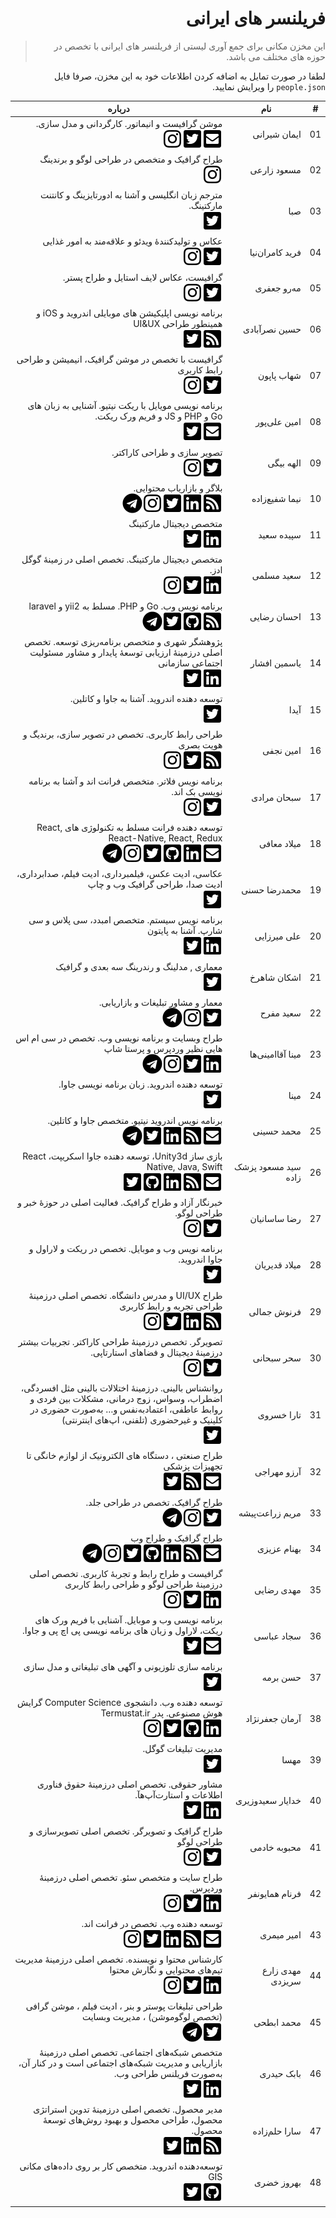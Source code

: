 <div dir="rtl">

# فریلنسر های ایرانی

> این مخزن مکانی برای جمع آوری لیستی از فریلنسر های ایرانی با تخصص در حوزه های مختلف می باشد.


لطفا در صورت تمایل به اضافه کردن اطلاعات خود به این مخزن، صرفا فایل `people.json` را ویرایش نمایید.

 | # | نام | درباره | 
 | --- | --- | --- | 
 | 01 | ایمان&nbsp;شیرانی | موشن گرافیست و انیماتور. کارگردانی و مدل سازی.<br>[![Email]](mailto:imanshirani@gmail.com)[![Twitter]](https://twitter.com/imanshirani)[![Instagram]](https://instagram.com/myartsbox)
02 | مسعود&nbsp;زارعی | طراح گرافیک و متخصص در طراحی لوگو و برندینگ<br>[![Instagram]](https://instagram.com/lemi.design)
03 | صبا | مترجم زبان انگلیسی و آشنا به  ادورتایزینگ و کانتنت مارکتینگ.<br>[![Twitter]](https://twitter.com/sabaatmr)
04 | فرید&nbsp;کامران‌نیا | عکاس و تولیدکنندۀ ویدئو و علاقه‌مند به امور غذایی<br>[![Twitter]](https://twitter.com/FKamrannia)[![Instagram]](https://instagram.com/faridkamrannia)
05 | مه‌رو&nbsp;جعفری | گرافیست، عکاس لایف استایل و طراح پستر.<br>[![Twitter]](https://twitter.com/mimjeh)[![Instagram]](https://instagram.com/mahroo.jafari)
06 | حسین&nbsp;نصرآبادی | برنامه نویسی اپلیکیشن های موبایلی اندروید و iOS و همینطور طراحی UI&UX<br>[![Weblog]](http://nasrabadiapps.ir)[![Twitter]](https://twitter.com/nasrabadi)
07 | شهاب&nbsp;پاپون | گرافیست با تخصص در موشن گرافیک، انیمیشن و طراحی رابط کاربری<br>[![Twitter]](https://twitter.com/shahabpn)[![Instagram]](https://instagram.com/keyweemotion)
08 | امین&nbsp;علی‌پور | برنامه نویسی مویایل با ریکت نیتیو. آشنایی به زبان های Go و PHP و JS و فریم ورک ریکت.<br>[![Email]](mailto:aminalipour.dev@gmail.com)[![Twitter]](https://twitter.com/aminalipour_dev)
09 | الهه&nbsp;بیگی | تصویر سازی و طراحی کاراکتر.<br>[![Twitter]](https://twitter.com/elaheh_bgi)[![Instagram]](https://instagram.com/elaheh_beigiii)
10 | نیما&nbsp;شفیع‌زاده | بلاگر و بازاریاب محتوایی.<br>[![Weblog]](https://www.nima.today)[![LinkedIn]](https://linkedin.com/in/NimaShafiezadeh)[![Twitter]](https://twitter.com/NimaShafiezadeh)[![Instagram]](https://instagram.com/NimaShafiezadeh)[![Telegram]](https://t.me/nimashafiezadeh)
11 | سپیده&nbsp;سعید | متخصص دیجیتال مارکتینگ<br>[![LinkedIn]](https://linkedin.com/in/sepideh-saied-26159056)[![Twitter]](https://twitter.com/sepidehsaied)
12 | سعید&nbsp;مسلمی | متخصص دیجیتال مارکتینگ. تخصص اصلی در زمینۀ گوگل ادز.<br>[![LinkedIn]](https://linkedin.com/in/smoslemi)[![Twitter]](https://twitter.com/SMoslemi)[![Instagram]](https://instagram.com/smoslemi_)
13 | احسان&nbsp;رضایی | برنامه نویس وب. Go و PHP. مسلط به yii2 و laravel<br>[![Weblog]](http://www.developit.ir/)[![GitHub]](https://github.com/rezaei121)[![Twitter]](https://twitter.com/developit121)[![Telegram]](https://t.me/developit)
14 | یاسمین&nbsp;افشار | پژوهشگر شهری و متخصص برنامه‌ریزی توسعه. تخصص اصلی درزمینۀ ارزیابی توسعۀ پایدار و مشاور مسئولیت اجتماعی سازمانی<br>[![LinkedIn]](https://linkedin.com/in/yasminafshar)[![Twitter]](https://twitter.com/yasminafs)
15 | آیدا | توسعه دهنده اندروید. آشنا به جاوا و کاتلین.<br>[![Twitter]](https://twitter.com/aida47095197)
16 | امین&nbsp;نجفی | طراحی رابط کاربری. تخصص در تصویر سازی، برندیگ و هویت بصری<br>[![Weblog]](http://aminnajafi.design/)[![Twitter]](https://twitter.com/iAminNajafi)[![Instagram]](https://instagram.com/iaminnajafi)
17 | سبحان&nbsp;مرادی | برنامه نویس فلاتر. متخصص فرانت اند و آشنا به برنامه نویسی بک اند.<br>[![Twitter]](https://twitter.com/sobhanm28)[![Instagram]](https://instagram.com/sobhanm28)
18 | میلاد&nbsp;معافی | توسعه دهنده فرانت مسلط به تکنولوژی های React, React-Native, React, Redux<br>[![Email]](mailto:milixov@gmail.com)[![LinkedIn]](https://linkedin.com/in/miladmoafi)[![GitHub]](https://github.com/moafim)[![Twitter]](https://twitter.com/milixof)[![Instagram]](https://instagram.com/moafimilad)[![Telegram]](https://t.me/miladmoafi)
19 | محمدرضا&nbsp;حسنی | عکاسی، ادیت عکس، فیلمبرداری، ادیت فیلم، صدابرداری، ادیت صدا، طراحی گرافیک وب و چاپ<br>[![Twitter]](https://twitter.com/l2eza)
20 | علی&nbsp;میرزایی | برنامه نویس سیستم. متخصص امبدد، سی پلاس و سی شارپ. آشنا به پایتون<br>[![LinkedIn]](https://linkedin.com/in/ali-mirzaee-a88530b0)[![Twitter]](https://twitter.com/Mirzaee__Ali)
21 | اشکان&nbsp;شاهرخ | معماری , مدلینگ و رندرینگ سه بعدی و گرافیک<br>[![Twitter]](https://twitter.com/AshkanShahrokh)
22 | سعید&nbsp;مفرح | معمار و مشاور تبلیغات و بازاریابی.<br>[![Twitter]](https://twitter.com/saiedmofarrah)[![Instagram]](https://instagram.com/saiedmofarrah)[![Telegram]](https://t.me/saiedmofarrah)
23 | مینا&nbsp;آقا‌امینی‌ها | طراح وبسایت و برنامه نویسی وب. تخصص در سی ام اس هایی نظیر وردپرس و پرستا شاپ<br>[![LinkedIn]](https://linkedin.com/in/itsmina_ir)[![Twitter]](https://twitter.com/itsmina_ir)[![Instagram]](https://instagram.com/itsmina_ir)[![Telegram]](https://t.me/itsmina_ir)
24 | مینا | توسعه دهنده اندروید. زبان برنامه نویسی جاوا.<br>[![Twitter]](https://twitter.com/ManMinam)
25 | محمد&nbsp;حسینی | برنامه نویس اندروید نیتیو. متخصص جاوا و کاتلین.<br>[![Email]](mailto:mohosyny@gmail.com)[![Weblog]](https://virgool.io/@mohosyny)[![LinkedIn]](https://linkedin.com/in/mohosyny)[![Twitter]](https://twitter.com/mohosyny)[![Telegram]](https://t.me/mohosyny)
26 | سید&nbsp;مسعود پزشک زاده | بازی ساز Unity3d، توسعه دهنده جاوا اسکریپت، React Native, Java, Swift<br>[![Email]](mailto:masoud.pezeshkzade@gmail.com)[![Weblog]](http://pezeshkzade.com)[![LinkedIn]](https://linkedin.com/in/masoud-pezeshkzade-bb111887)[![GitHub]](https://github.com/mdeveloper20)[![Twitter]](https://twitter.com/mpezeshkzade)
27 | رضا&nbsp;ساسانیان | خبرنگار آزاد و طراح گرافیک. فعالیت اصلی در حوزۀ خبر و طراحی لوگو.<br>[![Twitter]](https://twitter.com/ReSasanian)[![Instagram]](https://instagram.com/resasanian)
28 | میلاد&nbsp;قدیریان | برنامه نویس وب و موبایل. تخصص در ریکت و لاراول و جاوا اندروید.<br>[![Twitter]](https://twitter.com/MiladGhadirian)
29 | فرنوش&nbsp;جمالی | طراح UI/UX و مدرس دانشگاه. تخصص اصلی درزمینۀ طراحی تجربه و رابط کاربری<br>[![Weblog]](https://virgool.io/@farnoosh)[![LinkedIn]](https://linkedin.com/in/farnooshjml)[![Twitter]](https://twitter.com/FarnooshJml)[![Instagram]](https://instagram.com/farnooshjml)
30 | سحر&nbsp;سبحانی | تصویرگر. تخصص درزمینۀ طراحی کاراکتر. تجربیات بیشتر درزمینۀ دیجیتال و فضاهای استارتاپی.<br>[![Twitter]](https://twitter.com/sahar_sobhani)[![Instagram]](https://instagram.com/sahar.illustration)
31 | تارا&nbsp;خسروی | روانشناس بالینی. درزمینۀ اختلالات بالینی مثل افسردگی، اضطراب، وسواس، زوج درمانی، مشکلات بین فردی و روابط عاطفی، اعتماد‌به‌نفس و… به‌صورت حضوری در کلینیک و غیرحضوری (تلفنی، اپ‌های اینترنتی)<br>[![Twitter]](https://twitter.com/TaraKh5)
32 | آرزو&nbsp;مهراجی | طراح صنعتی ، دستگاه های الکترونیک از لوازم خانگی تا تجهیزات پزشکی<br>[![Email]](mailto:arezoomehraji@gmail.com)[![Weblog]](http://arezoomehraji.com)[![Twitter]](https://twitter.com/arezoomehraji)
33 | مریم&nbsp;زراعت‌پیشه | طراح گرافیک. تخصص در طراحی جلد.<br>[![Twitter]](https://twitter.com/ZpMaryam)[![Instagram]](https://instagram.com/Zp.Design)[![Telegram]](https://t.me/Maryamzp)
34 | بهنام&nbsp;عزیزی | طراح گرافیک و طراح وب<br>[![Email]](mailto:bh.azizi@gmail.com)[![Weblog]](http://behnamazizi.com)[![LinkedIn]](https://linkedin.com/in/behnamazizi)[![GitHub]](https://github.com/behnamazizi)[![Twitter]](https://twitter.com/behnamazizi)[![Instagram]](https://instagram.com/behnaam.azizi)[![Telegram]](https://t.me/behnamazizi)
35 | مهدی&nbsp;رضایی | گرافیست و طراح رابط و تجربۀ کاربری. تخصص اصلی درزمینۀ طراحی لوگو و طراحی رابط کاربری<br>[![LinkedIn]](https://linkedin.com/in/mehdirezaeigraphist)[![Twitter]](https://twitter.com/MehdiRezaei6)[![Instagram]](https://instagram.com/mehdirezaeigraphic)
36 | سجاد&nbsp;عباسی | برنامه نویسی وب و موبایل. آشنایی با فریم ورک های ریکت، لاراول و زبان های برنامه نویسی پی اچ پی و جاوا.<br>[![Email]](mailto:sajjadintel@gmail.com)[![Twitter]](https://twitter.com/Sajadabasi_ir)
37 | حسن&nbsp;برمه | برنامه سازی تلوزیونی و آگهی های تبلیغاتی و مدل سازی<br>[![Twitter]](https://twitter.com/MOFTNAMEH)
38 | آرمان&nbsp;جعفرنژاد | توسعه دهنده وب. دانشجوی Computer Science گرایش هوش مصنوعی. پدرِ Termustat.ir<br>[![LinkedIn]](https://linkedin.com/in/ArmanJ)[![GitHub]](https://github.com/ArmanJR)[![Twitter]](https://twitter.com/theArmanJunior)[![Instagram]](https://instagram.com/armanhimself)
39 | مهسا | مدیریت تبلیغات گوگل.<br>[![Twitter]](https://twitter.com/mahsasam88)
40 | خدایار&nbsp;سعیدوزیری | مشاور حقوقی. تخصص اصلی درزمینۀ حقوق فناوری اطلاعات و استارت‌آپ‌هآ.<br>[![LinkedIn]](https://linkedin.com/in/khodayar-saeedvaziri-22ab8188)[![Twitter]](https://twitter.com/khvaziri)
41 | محبوبه&nbsp;خادمی | طراح گرافیک و تصویرگر. تخصص اصلی تصویرسازی و طراحی لوگو<br>[![Twitter]](https://twitter.com/mahkhademi)[![Instagram]](https://instagram.com/mahkhademi)
42 | فرنام&nbsp;همایونفر | طراح سایت و متخصص سئو. تخصص اصلی درزمینۀ وردپرس.<br>[![LinkedIn]](https://linkedin.com/in/farnam-homayounfar-5688a040)[![Twitter]](https://twitter.com/farnam_violin)[![Instagram]](https://instagram.com/farnam_violin)
43 | امیر&nbsp;میمری | توسعه دهنده وب. تخصص در فرانت اند.<br>[![Email]](mailto:amirmeimari@gmail.com)[![Weblog]](http://amirmeimari.ir)[![LinkedIn]](https://linkedin.com/in/amirmeimari)[![Twitter]](https://twitter.com/AmirMeimari)[![Instagram]](https://instagram.com/amir_meimari)
44 | مهدی&nbsp;زارع سریزدی | کارشناس محتوا و نویسنده‌. تخصص اصلی درزمینۀ مدیریت تیم‌های محتوایی و نگارش محتوا<br>[![LinkedIn]](https://linkedin.com/in/1zare)[![Twitter]](https://twitter.com/mehdizare89)[![Instagram]](https://instagram.com/mehdizare1989)
45 | محمد&nbsp;ابطحی | طراحی تبلیغات پوستر و بنر ، ادیت فیلم ، موشن گرافی (تخصص لوگوموشن) ، مدیریت وبسایت<br>[![Twitter]](https://twitter.com/mhmmd_ab09)[![Telegram]](https://t.me/itsjustmmd)
46 | بابک&nbsp;حیدری | متخصص شبکه‌های اجتماعی. تخصص اصلی درزمینۀ بازاریابی و مدیریت شبکه‌های اجتماعی است و در کنار آن، به‌صورت فریلنس طراحی وب.<br>[![LinkedIn]](https://linkedin.com/in/babak-heydari-08241a110)[![Twitter]](https://twitter.com/BabakHeydarii)
47 | سارا&nbsp;حلم‌زاده | مدیر محصول. تخصص اصلی درزمینۀ تدوین استراتژی محصول، طراحی محصول و بهبود روش‌های توسعۀ محصول.<br>[![Weblog]](https://virgool.io/@Flirticia)[![LinkedIn]](https://linkedin.com/in/sarah-helmzadeh-7958a03a)[![Twitter]](https://twitter.com/Flirticia)
48 | بهروز&nbsp;خضری | توسعه‌دهنده اندروید. متخصص کار بر روی داده‌های مکانی GIS<br>[![GitHub]](https://github.com/bkhezry)[![Twitter]](https://twitter.com/bkhezry) | 


[Email]: assets/icons/envelope-square.svg 'ایمیل'


[Weblog]: assets/icons/rss-square.svg 'وبلاگ'


[LinkedIn]: assets/icons/linkedin.svg 'لینکدین'


[GitHub]: assets/icons/github-square.svg 'گیت‌هاب'


[Twitter]: assets/icons/twitter-square.svg 'توییتر'


[Instagram]: assets/icons/instagram.svg 'اینستاگرام'


[Telegram]: assets/icons/telegram.svg 'تلگرام'


[Unknown]: assets/icons/square.svg 'نامشخص'

</div>
